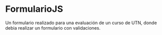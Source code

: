 # FormularioJS
Un formulario realizado para una evaluación de un curso de UTN, donde debia realizar un formulario con validaciones.
